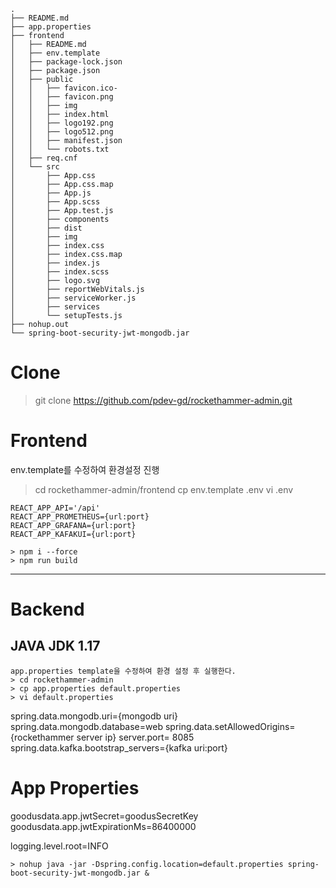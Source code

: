 ```
.
├── README.md
├── app.properties
├── frontend
│   ├── README.md
│   ├── env.template
│   ├── package-lock.json
│   ├── package.json
│   ├── public
│   │   ├── favicon.ico-
│   │   ├── favicon.png
│   │   ├── img
│   │   ├── index.html
│   │   ├── logo192.png
│   │   ├── logo512.png
│   │   ├── manifest.json
│   │   └── robots.txt
│   ├── req.cnf
│   └── src
│       ├── App.css
│       ├── App.css.map
│       ├── App.js
│       ├── App.scss
│       ├── App.test.js
│       ├── components
│       ├── dist
│       ├── img
│       ├── index.css
│       ├── index.css.map
│       ├── index.js
│       ├── index.scss
│       ├── logo.svg
│       ├── reportWebVitals.js
│       ├── serviceWorker.js
│       ├── services
│       └── setupTests.js
├── nohup.out
└── spring-boot-security-jwt-mongodb.jar
```

# Clone

> git clone https://github.com/pdev-gd/rockethammer-admin.git

# Frontend

env.template를 수정하여 환경설정 진행

> cd rockethammer-admin/frontend
> cp env.template .env
> vi .env

```
REACT_APP_API='/api'
REACT_APP_PROMETHEUS={url:port}
REACT_APP_GRAFANA={url:port}
REACT_APP_KAFAKUI={url:port}
```

```
> npm i --force
> npm run build
```

---

# Backend

## JAVA JDK 1.17

```
app.properties template을 수정하여 환경 설정 후 실행한다.
> cd rockethammer-admin
> cp app.properties default.properties
> vi default.properties
```

spring.data.mongodb.uri={mongodb uri}
spring.data.mongodb.database=web
spring.data.setAllowedOrigins={rockethammer server ip}
server.port= 8085
spring.data.kafka.bootstrap_servers={kafka uri:port}

# App Properties

goodusdata.app.jwtSecret=goodusSecretKey
goodusdata.app.jwtExpirationMs=86400000

logging.level.root=INFO

```
> nohup java -jar -Dspring.config.location=default.properties spring-boot-security-jwt-mongodb.jar &
```
